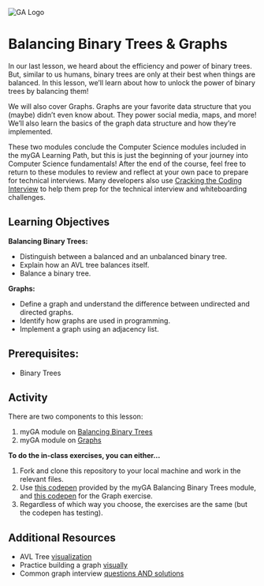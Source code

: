 ![GA Logo](https://ga-dash.s3.amazonaws.com/production/assets/logo-9f88ae6c9c3871690e33280fcf557f33.png)

# Balancing Binary Trees & Graphs

In our last lesson, we heard about the efficiency and power of binary trees. But, similar to us humans, binary trees are only at their best when things are balanced. In this lesson, we’ll learn about how to unlock the power of binary trees by balancing them!

We will also cover Graphs. Graphs are your favorite data structure that you (maybe) didn’t even know about. They power social media, maps, and more! We’ll also learn the basics of the graph data structure and how they’re implemented.

These two modules conclude the Computer Science modules included in the myGA Learning Path, but this is just the beginning of your journey into Computer Science fundamentals! After the end of the course, feel free to return to these modules to review and reflect at your own pace to prepare for technical interviews. Many developers also use [Cracking the Coding Interview](http://ahmed-badawy.com/blog/wp-content/uploads/2018/10/Cracking-the-Coding-Interview-6th-Edition-189-Programming-Questions-and-Solutions.pdf) to help them prep for the technical interview and whiteboarding challenges. 

## Learning Objectives

**Balancing Binary Trees:**

- Distinguish between a balanced and an unbalanced binary tree.
- Explain how an AVL tree balances itself.
- Balance a binary tree.

**Graphs:**

- Define a graph and understand the difference between undirected and directed graphs.
- Identify how graphs are used in programming.
- Implement a graph using an adjacency list.

## Prerequisites: 
* Binary Trees

## Activity

There are two components to this lesson: 
1. myGA module on [Balancing Binary Trees](https://my.generalassemb.ly/activities/263)
2. myGA module on [Graphs](https://my.generalassemb.ly/activities/403)

**To do the in-class exercises, you can either...** 

1. Fork and clone this repository to your local machine and work in the relevant files.
1. Use [this codepen](https://codepen.io/GAmarketing/pen/bZGMaQ?editors=0010#0) provided by the myGA Balancing Binary Trees module, and [this codepen](https://codepen.io/GAmarketing/pen/JzjvvE?editors=0010#0) for the Graph exercise.
1. Regardless of which way you choose, the exercises are the same (but the codepen has testing).

## Additional Resources
- AVL Tree [visualization](https://www.cs.usfca.edu/~galles/visualization/AVLtree.html)
- Practice building a graph [visually](https://visualgo.net/en/graphds?slide=1)
- Common graph interview [questions AND solutions](https://medium.com/@codingfreak/graph-data-structure-interview-questions-and-practice-problems-22d5cd488855)
